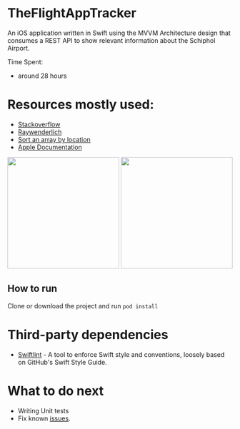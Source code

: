 # TheFlightAppTracker

An iOS application written in Swift using the MVVM Architecture design that consumes a REST API to show relevant information about the Schiphol Airport.

Time Spent:

- around 28 hours

# Resources mostly used:
- [Stackoverflow](https://stackoverflow.com)
- [Raywenderlich](https://www.raywenderlich.com/7738344-mapkit-tutorial-getting-started)
- [Sort an array by location](https://stackoverflow.com/questions/35199363/sort-array-by-calculated-distance-in-swift)
- [Apple Documentation](https://developer.apple.com/documentation/)

<img width="250" src=https://user-images.githubusercontent.com/37653470/140934105-286de59c-8b99-414a-9561-2d0c511a0768.png>                <img width="250" src=https://user-images.githubusercontent.com/37653470/140934118-1c1becb0-7a18-4333-8d08-9fd50a6b17ea.png>


## How to run

Clone or download the project and run `pod install`

# Third-party dependencies

- [Swiftlint](https://github.com/realm/SwiftLint) - A tool to enforce Swift style and conventions, loosely based on GitHub's Swift Style Guide.

# What to do next
- Writing Unit tests
- Fix known [issues](https://github.com/Ilhansari/TheFlightAppTracker/issues).

